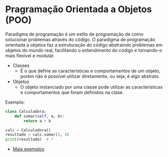 # Pragramação Orientada a Objetos (POO)
Paradigma de programação é um estilo de programação de como solucionar problemas através do código. O paradigma de programação orientada a objetos faz a estruturação do código abstraindo problemas em objetos do mundo real, facilitando o entendimento do código e tornando-o mais flexível e modular.
- Classes
    - É o que define as características e comportamentos de um objeto, porém não é possível utilizar diretamente, ou seja, é algo abstrato.
- Objetos
    - O objeto instanciado por uma classe pode utilizar as características e comportamentos que foram definidos na clase.

Exemplo:
```python
class Calculadora:
    def somar(self, a, b):
        return a + b

calc = Calculadora()
resultado = calc.somar(3, 4)
print(resultado)  # 7
```
- [Mais exemplos](https://github.com/ThomasNicholas21/BootCampVivo/blob/master/poo/classes_objetos/classes_objetos1.py)